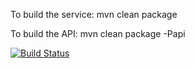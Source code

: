 To build the service:
mvn clean package

To build the API:
mvn clean package -Papi

[![Build Status](http://mikemontreal.ignorelist.com:58722/buildStatus/icon?job=SteamRankingsService)](http://mikemontreal.ignorelist.com:58722/job/SteamRankingsService/)
